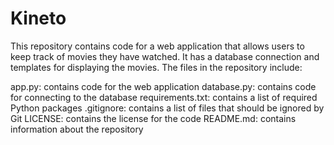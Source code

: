 # Kineto
This repository contains code for a web application that allows users to keep track of movies they have watched. It has a database connection and templates for displaying the movies. The files in the repository include:

app.py: contains code for the web application
database.py: contains code for connecting to the database
requirements.txt: contains a list of required Python packages
.gitignore: contains a list of files that should be ignored by Git
LICENSE: contains the license for the code
README.md: contains information about the repository
